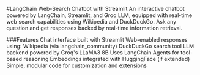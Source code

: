 #LangChain Web-Search Chatbot with Streamlit
An interactive chatbot powered by LangChain, Streamlit, and Groq LLM, equipped with real-time web search capabilities using Wikipedia and DuckDuckGo. Ask any question and get responses backed by real-time information retrieval.

###Features
Chat interface built with Streamlit
Web-enabled responses using:
Wikipedia (via langchain_community)
DuckDuckGo search tool
LLM backend powered by Groq's LLaMA3 8B
Uses LangChain Agents for tool-based reasoning
Embeddings integrated with HuggingFace (if extended)
Simple, modular code for customization and extensions

